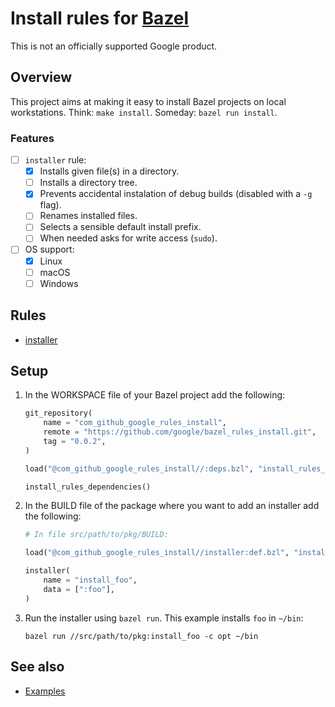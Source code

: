 # Install rules for [Bazel](https://bazel.build)

This is not an officially supported Google product.

## Overview

This project aims at making it easy to install Bazel projects on local workstations.
Think: `make install`. Someday: `bazel run install`.

### Features

- [ ] `installer` rule:
    - [x] Installs given file(s) in a directory.
    - [ ] Installs a directory tree.
    - [x] Prevents accidental instalation of debug builds (disabled with a `-g` flag).
    - [ ] Renames installed files.
    - [ ] Selects a sensible default install prefix.
    - [ ] When needed asks for write access (`sudo`).
- [ ] OS support:
    - [x] Linux
    - [ ] macOS
    - [ ] Windows

## Rules

* [installer](docs/installer_rule.md#installer)

## Setup

1.  In the WORKSPACE file of your Bazel project add the following:

    ```python
    git_repository(
        name = "com_github_google_rules_install",
        remote = "https://github.com/google/bazel_rules_install.git",
        tag = "0.0.2",
    )

    load("@com_github_google_rules_install//:deps.bzl", "install_rules_dependencies")

    install_rules_dependencies()
    ```

1.  In the BUILD file of the package where you want to add an installer add the following:

    ````python
    # In file src/path/to/pkg/BUILD:

    load("@com_github_google_rules_install//installer:def.bzl", "installer")

    installer(
        name = "install_foo",
        data = [":foo"],
    )
    ````

1.  Run the installer using `bazel run`. This example installs `foo` in `~/bin`:

    ```shell
    bazel run //src/path/to/pkg:install_foo -c opt ~/bin
    ```

## See also

* [Examples](examples/README.md)
